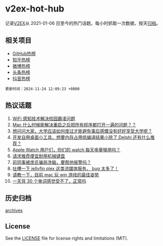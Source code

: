 # v2ex-hot-hub

 记录[V2EX](https://www.v2ex.com/)从 2021-01-06 日至今的热门话题。每小时抓取一次数据，按天[归档](archives)。
 
 ## 相关项目

- [GitHub热榜](https://github.com/it985/github-hot-hub)
- [知乎热榜](https://github.com/it985/zhihu-hot-hub)
- [微博热榜](https://github.com/it985/weibo-hot-hub)
- [头条热榜](https://github.com/it985/toutiao-hot-hub)
- [抖音热榜](https://github.com/it985/douyin-hot-hub)


 `更新时间：2024-11-24 12:09:23 +0800`

## 热议话题

1. [WiFi 感知技术解决校园霸凌问题](https://www.v2ex.com/t/1092014)
1. [Mac 什么时候能解决重启之后把所有程序都打开一遍的问题？？](https://www.v2ex.com/t/1091992)
1. [想问问大家，大学应该如何度过才能避免事后感慨没有好好享受大学呢？](https://www.v2ex.com/t/1092056)
1. [开发自用桌面小工具，想要内存占用低编译结果小除了 Delphi 还有什么推荐？](https://www.v2ex.com/t/1092097)
1. [Apple Watch 用户们，你们的 watch 每天电量够用吗？](https://www.v2ex.com/t/1091982)
1. [请求推荐便宜耐用机械键盘](https://www.v2ex.com/t/1092035)
1. [前同事被庞氏骗局洗脑，要帮他报警吗？](https://www.v2ex.com/t/1092133)
1. [吐槽一下 jellyfin plex 这类流媒体服务， bug 太多了！](https://www.v2ex.com/t/1092019)
1. [请教一下，目前 mac 玩 win 游戏的最佳姿势](https://www.v2ex.com/t/1092011)
1. [一天背 30 个单词感觉受不了，正常吗](https://www.v2ex.com/t/1092096)

## 历史归档

[archives](archives)

## License

See the [LICENSE](LICENSE) file for license rights and limitations (MIT).
